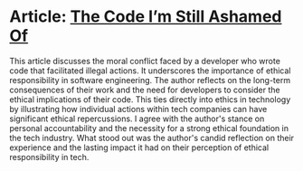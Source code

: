 # Article: [The Code I’m Still Ashamed Of](https://www.freecodecamp.org/news/the-code-im-still-ashamed-of-e4c021dff55e)
This article discusses the moral conflict faced by a developer who wrote code that facilitated illegal actions. It underscores the importance of ethical responsibility in software engineering. The author reflects on the long-term consequences of their work and the need for developers to consider the ethical implications of their code. This ties directly into ethics in technology by illustrating how individual actions within tech companies can have significant ethical repercussions. I agree with the author's stance on personal accountability and the necessity for a strong ethical foundation in the tech industry. What stood out was the author's candid reflection on their experience and the lasting impact it had on their perception of ethical responsibility in tech.
